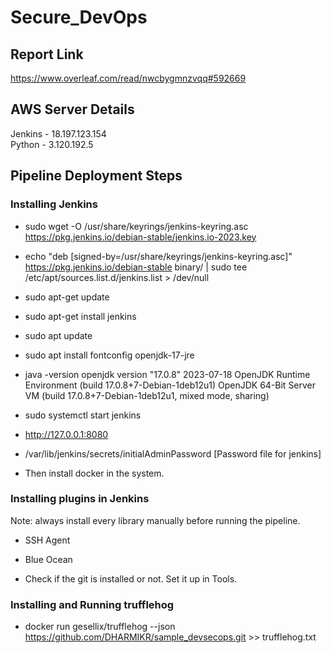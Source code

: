 # Secure_DevOps

## Report Link
https://www.overleaf.com/read/nwcbygmnzvqq#592669

## AWS Server Details
Jenkins - 18.197.123.154\
Python - 3.120.192.5


## Pipeline Deployment Steps

### Installing Jenkins

- sudo wget -O /usr/share/keyrings/jenkins-keyring.asc \
  https://pkg.jenkins.io/debian-stable/jenkins.io-2023.key
- echo "deb [signed-by=/usr/share/keyrings/jenkins-keyring.asc]" \
  https://pkg.jenkins.io/debian-stable binary/ | sudo tee \
  /etc/apt/sources.list.d/jenkins.list > /dev/null
- sudo apt-get update
- sudo apt-get install jenkins

- sudo apt update
- sudo apt install fontconfig openjdk-17-jre
- java -version
openjdk version "17.0.8" 2023-07-18
OpenJDK Runtime Environment (build 17.0.8+7-Debian-1deb12u1)
OpenJDK 64-Bit Server VM (build 17.0.8+7-Debian-1deb12u1, mixed mode, sharing)

- sudo systemctl start jenkins

- http://127.0.0.1:8080

- /var/lib/jenkins/secrets/initialAdminPassword [Password file for jenkins]

- Then install docker in the system.

### Installing plugins in Jenkins

Note: always install every library manually before running the pipeline.

- SSH Agent
- Blue Ocean

- Check if the git is installed or not. Set it up in Tools.

### Installing and Running trufflehog

- docker run gesellix/trufflehog --json https://github.com/DHARMIKR/sample_devsecops.git >> trufflehog.txt
